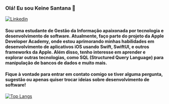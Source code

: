 ### Olá! Eu sou Keine Santana 👋

[![Linkedin](https://img.shields.io/badge/LinkedIn-0077B5?style=for-the-badge&logo=linkedin&logoColor=white)](https://www.linkedin.com/in/keine-santana-72bb131b8/)

#### Sou uma estudante de Gestão da Informação apaixonada por tecnologia e desenvolvimento de software. Atualmente, faço parte do projeto da Apple Developer Academy, onde estou aprimorando minhas habilidades em desenvolvimento de aplicativos iOS usando Swift, SwiftUI, e outros frameworks da Apple. Além disso, tenho interesse em aprender e explorar outras tecnologias, como SQL (Structured Query Language) para manipulação de bancos de dados e muito mais.

#### Fique à vontade para entrar em contato comigo se tiver alguma pergunta, sugestão ou apenas quiser trocar ideias sobre desenvolvimento de software!



[![Top Langs](https://github-readme-stats.vercel.app/api/top-langs/?username=KeineS2&layout=donut&theme=dracula)](https://github.com/KeineS2/github-readme-stats)

